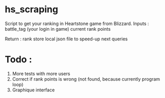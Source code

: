 # hs_scraping
Script to get your ranking in Heartstone game from Blizzard.
Inputs :
  battle_tag (your login in game)
  current rank points
  
Return :
  rank
  store local json file to speed-up next queries

# Todo :
  1. More tests with more users
  2. Correct if rank points is wrong (not found, because currently program loop)
  3. Graphique interface
  
